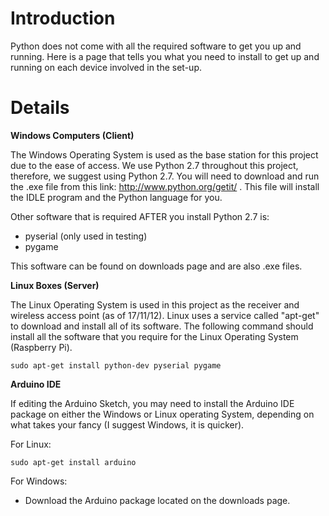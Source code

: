 # Introduction #

Python does not come with all the required software to get you up and running.  Here is a page that tells you what you need to install to get up and running on each device involved in the set-up.


# Details #

**Windows Computers (Client)**

The Windows Operating System is used as the base station for this project due to the ease of access.  We use Python 2.7 throughout this project, therefore, we suggest using Python 2.7.  You will need to download and run the .exe file from this link: http://www.python.org/getit/ .  This file will install the IDLE program and the Python language for you.

Other software that is required AFTER you install Python 2.7 is:
  * pyserial (only used in testing)
  * pygame

This software can be found on downloads page and are also .exe files.


**Linux Boxes (Server)**

The Linux Operating System is used in this project as the receiver and wireless access point (as of 17/11/12).  Linux uses a service called "apt-get" to download and install all of its software.  The following command should install all the software that you require for the Linux Operating System (Raspberry Pi).

```
sudo apt-get install python-dev pyserial pygame
```

**Arduino IDE**

If editing the Arduino Sketch, you may need to install the Arduino IDE package on either the Windows or Linux operating System, depending on what takes your fancy (I suggest Windows, it is quicker).

For Linux:
```
sudo apt-get install arduino
```

For Windows:
  * Download the Arduino package located on the downloads page.